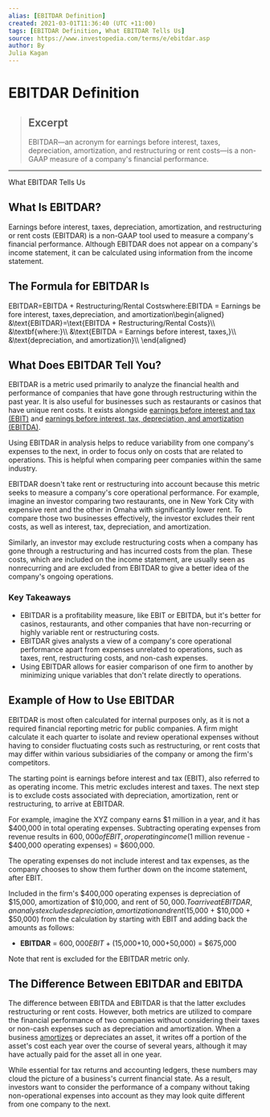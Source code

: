 ```yaml
---
alias: [EBITDAR Definition]
created: 2021-03-01T11:36:40 (UTC +11:00)
tags: [EBITDAR Definition, What EBITDAR Tells Us]
source: https://www.investopedia.com/terms/e/ebitdar.asp
author: By
Julia Kagan
---
```


# EBITDAR Definition

> ## Excerpt
> EBITDAR—an acronym for earnings before interest, taxes, depreciation, amortization, and restructuring or rent costs—is a non-GAAP measure of a company's financial performance.

---

What EBITDAR Tells Us
## What Is EBITDAR?

Earnings before interest, taxes, depreciation, amortization, and restructuring or rent costs (EBITDAR) is a non-GAAP tool used to measure a company's financial performance. Although EBITDAR does not appear on a company's income statement, it can be calculated using information from the income statement. 

## The Formula for EBITDAR Is

EBITDAR\=EBITDA + Restructuring/Rental Costswhere:EBITDA = Earnings before interest, taxes,depreciation, and amortization\\begin{aligned} &\\text{EBITDAR}=\\text{EBITDA + Restructuring/Rental Costs}\\\\ &\\textbf{where:}\\\\ &\\text{EBITDA = Earnings before interest, taxes,}\\\\ &\\text{depreciation, and amortization}\\\\ \\end{aligned}

## What Does EBITDAR Tell You?

EBITDAR is a metric used primarily to analyze the financial health and performance of companies that have gone through restructuring within the past year. It is also useful for businesses such as restaurants or casinos that have unique rent costs. It exists alongside [earnings before interest and tax (EBIT)](https://www.investopedia.com/terms/e/ebit.asp) and [earnings before interest, tax, depreciation, and amortization (EBITDA)](https://www.investopedia.com/terms/e/ebitda.asp).

Using EBITDAR in analysis helps to reduce variability from one company's expenses to the next, in order to focus only on costs that are related to operations. This is helpful when comparing peer companies within the same industry.

EBITDAR doesn't take rent or restructuring into account because this metric seeks to measure a company's core operational performance. For example, imagine an investor comparing two restaurants, one in New York City with expensive rent and the other in Omaha with significantly lower rent. To compare those two businesses effectively, the investor excludes their rent costs, as well as interest, tax, depreciation, and amortization.

Similarly, an investor may exclude restructuring costs when a company has gone through a restructuring and has incurred costs from the plan. These costs, which are included on the income statement, are usually seen as nonrecurring and are excluded from EBITDAR to give a better idea of the company's ongoing operations.

### Key Takeaways

-   EBITDAR is a profitability measure, like EBIT or EBITDA, but it's better for casinos, restaurants, and other companies that have non-recurring or highly variable rent or restructuring costs.
-   EBITDAR gives analysts a view of a company's core operational performance apart from expenses unrelated to operations, such as taxes, rent, restructuring costs, and non-cash expenses.
-   Using EBITDAR allows for easier comparison of one firm to another by minimizing unique variables that don't relate directly to operations.

## Example of How to Use EBITDAR

EBITDAR is most often calculated for internal purposes only, as it is not a required financial reporting metric for public companies. A firm might calculate it each quarter to isolate and review operational expenses without having to consider fluctuating costs such as restructuring, or rent costs that may differ within various subsidiaries of the company or among the firm's competitors.

The starting point is earnings before interest and tax (EBIT), also referred to as operating income. This metric excludes interest and taxes. The next step is to exclude costs associated with depreciation, amortization, rent or restructuring, to arrive at EBITDAR.

For example, imagine the XYZ company earns $1 million in a year, and it has $400,000 in total operating expenses. Subtracting operating expenses from revenue results in $600,000 of EBIT, or operating income ($1 million revenue - $400,000 operating expenses) = $600,000.

The operating expenses do not include interest and tax expenses, as the company chooses to show them further down on the income statement, after EBIT.

Included in the firm's $400,000 operating expenses is depreciation of $15,000, amortization of $10,000, and rent of $50,000. To arrive at EBITDAR, an analyst excludes depreciation, amortization and rent ($15,000 + $10,000 + $50,000) from the calculation by starting with EBIT and adding back the amounts as follows:

-   **EBITDAR** = $600,000 EBIT + ($15,000+$10,000+$50,000) = $675,000

Note that rent is excluded for the EBITDAR metric only.

## The Difference Between EBITDAR and EBITDA

The difference between EBITDA and EBITDAR is that the latter excludes restructuring or rent costs. However, both metrics are utilized to compare the financial performance of two companies without considering their taxes or non-cash expenses such as depreciation and amortization. When a business [amortizes](https://www.investopedia.com/terms/a/amortization.asp) or depreciates an asset, it writes off a portion of the asset's cost each year over the course of several years, although it may have actually paid for the asset all in one year.

While essential for tax returns and accounting ledgers, these numbers may cloud the picture of a business's current financial state. As a result, investors want to consider the performance of a company without taking non-operational expenses into account as they may look quite different from one company to the next.
